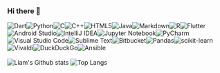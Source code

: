 ### Hi there 👋

<!--
**willongithub/willongithub** is a ✨ _special_ ✨ repository because its `README.md` (this file) appears on your GitHub profile.

Here are some ideas to get you started:

- 🔭 I’m currently working on ...
- 🌱 I’m currently learning ...
- 👯 I’m looking to collaborate on ...
- 🤔 I’m looking for help with ...
- 💬 Ask me about ...
- 📫 How to reach me: ...
- 😄 Pronouns: ...
- ⚡ Fun fact: ...
-->

![Dart](https://img.shields.io/badge/dart-%230175C2.svg?style=for-the-badge&logo=dart&logoColor=white)![Python](https://img.shields.io/badge/python-3670A0?style=for-the-badge&logo=python&logoColor=ffdd54)![C](https://img.shields.io/badge/c-%2300599C.svg?style=for-the-badge&logo=c&logoColor=white)![C++](https://img.shields.io/badge/c++-%2300599C.svg?style=for-the-badge&logo=c%2B%2B&logoColor=white)![HTML5](https://img.shields.io/badge/html5-%23E34F26.svg?style=for-the-badge&logo=html5&logoColor=white)![Java](https://img.shields.io/badge/java-%23ED8B00.svg?style=for-the-badge&logo=java&logoColor=white)![Markdown](https://img.shields.io/badge/markdown-%23000000.svg?style=for-the-badge&logo=markdown&logoColor=white)![R](https://img.shields.io/badge/r-%23276DC3.svg?style=for-the-badge&logo=r&logoColor=white)![Flutter](https://img.shields.io/badge/Flutter-%2302569B.svg?style=for-the-badge&logo=Flutter&logoColor=white)![Android Studio](https://img.shields.io/badge/Android%20Studio-3DDC84.svg?style=for-the-badge&logo=android-studio&logoColor=white)![IntelliJ IDEA](https://img.shields.io/badge/IntelliJIDEA-000000.svg?style=for-the-badge&logo=intellij-idea&logoColor=white)![Jupyter Notebook](https://img.shields.io/badge/jupyter-%23FA0F00.svg?style=for-the-badge&logo=jupyter&logoColor=white)![PyCharm](https://img.shields.io/badge/pycharm-143?style=for-the-badge&logo=pycharm&logoColor=black&color=black&labelColor=green)![Visual Studio Code](https://img.shields.io/badge/Visual%20Studio%20Code-0078d7.svg?style=for-the-badge&logo=visual-studio-code&logoColor=white)![Sublime Text](https://img.shields.io/badge/sublime_text-%23575757.svg?style=for-the-badge&logo=sublime-text&logoColor=important)![Bitbucket](https://img.shields.io/badge/bitbucket-%230047B3.svg?style=for-the-badge&logo=bitbucket&logoColor=white)![Pandas](https://img.shields.io/badge/pandas-%23150458.svg?style=for-the-badge&logo=pandas&logoColor=white)![scikit-learn](https://img.shields.io/badge/scikit--learn-%23F7931E.svg?style=for-the-badge&logo=scikit-learn&logoColor=white)![Vivaldi](https://img.shields.io/badge/Vivaldi-EF3939?style=for-the-badge&logo=Vivaldi&logoColor=white)![DuckDuckGo](https://img.shields.io/badge/DuckDuckGo-DE5833?style=for-the-badge&logo=DuckDuckGo&logoColor=white)![Ansible](https://img.shields.io/badge/ansible-%231A1918.svg?style=for-the-badge&logo=ansible&logoColor=white)
<br />
<br />
![Liam's Github stats](https://github-readme-stats.vercel.app/api/?username=willongithub&theme=github_dark&count_private=true&show_icons=true&include_all_commits=true&hide=stars)
![Top Langs](https://github-readme-stats.vercel.app/api/top-langs/?username=willongithub&theme=github_dark&layout=compact)


